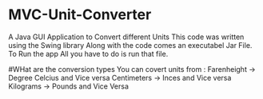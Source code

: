 # MVC-Unit-Converter
A Java GUI Application to Convert different Units
This code was written using the Swing library
Along with the code comes an executabel Jar File. 
To Run the app All you have to do is run that file.

#WHat are the conversion types
You can covert units from :
Farenheight -> Degree Celcius and Vice versa
Centimeters -> Inces  and Vice versa
Kilograms -> Pounds and Vice Versa
